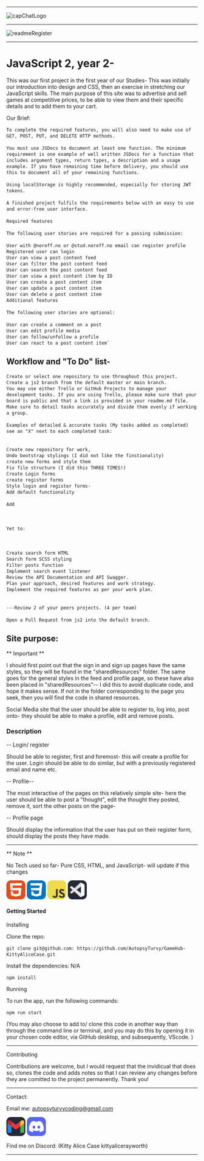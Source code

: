
---

![capChatLogo](https://github.com/AutopsyTurvy/JavaScript2-CapChat-kitty-Alice-Case/assets/102550358/2c3c7e07-7176-44f4-8420-a358ba64e2f0)

---

![readmeRegister](https://github.com/AutopsyTurvy/JavaScript2-CapChat-kitty-Alice-Case/assets/102550358/116bddc3-8f28-40e2-8bb1-0206eaab0c99)

---

# JavaScript 2, year 2- 

This was our first project in the first year of our Studies-
This was initially our introduction into design and CSS, then an exercise in stretching our JavaScript skills.
The main purpose of this site was to advertise and sell games at competitive prices, to be able to view them and their specific details and to add them to your cart.


Our Brief:

    To complete the required features, you will also need to make use of GET, POST, PUT, and DELETE HTTP methods.

    You must use JSDocs to document at least one function. The minimum requirement is one example of well written JSDocs for a function that includes argument types, return types, a description and a usage example. If you have remaining time before delivery, you should use this to document all of your remaining functions.

    Using localStorage is highly recommended, especially for storing JWT tokens.

    A finished project fulfils the requirements below with an easy to use and error-free user interface.

    Required features

    The following user stories are required for a passing submission:

    User with @noroff.no or @stud.noroff.no email can register profile
    Registered user can login
    User can view a post content feed
    User can filter the post content feed
    User can search the post content feed
    User can view a post content item by ID
    User can create a post content item
    User can update a post content item
    User can delete a post content item
    Additional features

    The following user stories are optional:

    User can create a comment on a post
    User can edit profile media
    User can follow/unfollow a profile
    User can react to a post content item`





## Workflow and "To Do" list- 

    Create or select one repository to use throughout this project.
    Create a js2 branch from the default master or main branch.
    You may use either Trello or GitHub Projects to manage your development tasks. If you are using Trello, please make sure that your board is public and that a link is provided in your readme.md file. Make sure to detail tasks accurately and divide them evenly if working a group.

    Examples of detailed & accurate tasks (My tasks added as completed) see an "X" next to each completed task:


    Create new repository for work,
    Undo bootstrap stylings (I did not like the finstionality)
    create new forms and style them
    Fix file structure (I did this THREE TIMES!)
    Create Login forms
    create register forms
    Style login and register forms- 
    Add default functionality

    Add 



    Yet to:
    


    Create search form HTML
    Search form SCSS styling
    Filter posts function
    Implement search event listener
    Review the API Documentation and API Swagger.
    Plan your approach, desired features and work strategy.
    Implement the required features as per your work plan.


    ---Review 2 of your peers projects. (4 per team)

    Open a Pull Request from js2 into the default branch.



## Site purpose:


** Important **

I should first point out that the sign in and sign up pages have the same styles, so they will be found in the "sharedResources" folder.
The same goes for the general styles in the feed and profile page, so these have also been placed in "sharedResources"-- I did this to avoid duplicate code, and hope it makes sense. If not in the folder corresponding to the page you seek, then you will find the code in shared resources.


Social Media site that the user should be able to register to, log into, post onto-  they should be able to make a profile, edit and remove posts.


### Description

-- Login/ register

Should be able to register, first and foremost- this will create a profile for the user.
Login should be able to do similar, but with a previously registered email and name etc.



 

-- Profile--

The most interactive of the pages on this relatively simple site- here the user should be able to post a "thought", edit the thought they posted, remove it, sort the other posts on the page- 




-- Profile page

Should display the information that the user has put on their register form, should display the posts they have made.


---


** Note **

No Tech used so far- Pure CSS, HTML, and JavaScript- will update if this changes


<img src="https://raw.githubusercontent.com/tandpfun/skill-icons/main/icons/HTML.svg" width="50" height="50"> <img src="https://raw.githubusercontent.com/tandpfun/skill-icons/main/icons/CSS.svg" width="50" height="50"> <img src="https://raw.githubusercontent.com/tandpfun/skill-icons/main/icons/JavaScript.svg" width="50" height="50"> <img src="https://raw.githubusercontent.com/tandpfun/skill-icons/main/icons/VSCode-Dark.svg" width="50" height="50">




#### Getting Started

Installing

Clone the repo:

    git clone git@github.com: https://github.com/AutopsyTurvy/GameHub-KittyAliceCase.git

Install the dependencies: N/A

    npm install

Running

To run the app, run the following commands:

    npm run start


(You may also choose to add to/ clone this code in another way than through the command line or terminal, and you may do this by opening it in your chosen code editor, via GitHub desktop, and subsequently, VScode. )


---

Contributing


Contributions are welcome, but I would request that the invidicual that does so, clones the code and adds notes so that I can review any changes before they are comitted to the project permanently. Thank you! 

---

Contact:


Email me: 
autopsyturvycoding@gmail.com

<img src="https://raw.githubusercontent.com/tandpfun/skill-icons/main/icons/Gmail-Dark.svg" width="50" height="50"> <img src="https://raw.githubusercontent.com/tandpfun/skill-icons/main/icons/Discord.svg" width="50" height="50">


Find me on Discord:
(Kitty Alice Case
kittyalicerayworth)

---
